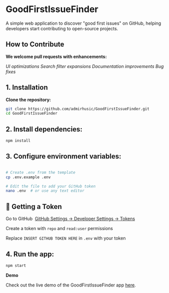 # GoodFirstIssueFinder

A simple web application to discover "good first issues" on GitHub, helping developers start contributing to open-source projects.

## How to Contribute

**We welcome pull requests with enhancements:**

*UI optimizations*
*Search filter expansions*
*Documentation improvements*
*Bug fixes*

## 1. Installation

**Clone the repository:**

```bash
git clone https://github.com/admirhusic/GoodFirstIssueFinder.git  
cd GoodFirstIssueFinder
```
##  2. Install dependencies:

```bash
npm install
```
##  3. Configure environment variables:

```bash

# Create .env from the template  
cp .env.example .env  

# Edit the file to add your GitHub token  
nano .env  # or use any text editor
```
## 🔑 Getting a Token

Go to GitHub  [GitHub Settings → Developer Settings → Tokens](https://github.com/settings/tokens)

Create a token with ```repo``` and ```read:user``` permissions

Replace ```INSERT GITHUB TOKEN HERE``` in ```.env``` with your token

##  4. Run the app:

```bash
npm start
``` 
**Demo**

Check out the live demo of the GoodFirstIssueFinder app [here](https://good-first-issue-finder.vercel.app).

